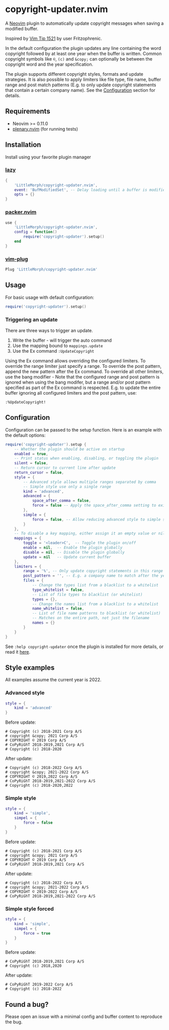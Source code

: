 # copyright-updater.nvim

A [Neovim](https://neovim.io) plugin to automatically update copyright messages when saving a modified buffer.

Inspired by [Vim Tip 1521](https://vim.fandom.com/wiki/Automatically_Update_Copyright_Notice_in_Files) by user Fritzophrenic.

In the default configuration the plugin updates any line containing the word copyright followed by at least one year when the buffer is written.
Common copyright symbols like `©`, `(c)` and `&copy;` can optionally be between the copyright word and the year specification.

The plugin supports different copyright styles, formats and update strategies.
It is also possible to apply limiters like file type, file name, buffer range and post match patterns (E.g. to only update copyright statements that contain a certain company name).
See the [Configuration](#configuration) section for details.

## Requirements

- Neovim >= 0.11.0
- [plenary.nvim](https://github.com/nvim-lua/plenary.nvim) (for running tests)

## Installation

Install using your favorite plugin manager

### [lazy](https://github.com/folke/lazy.nvim)

```lua
{
    'LittleMorph/copyright-updater.nvim',
    event: 'BufModifiedSet', -- Delay loading until a buffer is modified
    opts = {}
}
```

### [packer.nvim](https://github.com/wbthomason/packer.nvim)

```lua
use {
    'LittleMorph/copyright-updater.nvim',
    config = function()
        require('copyright-updater').setup()
    end
}
```

### [vim-plug](https://github.com/junegunn/vim-plug)

```lua
Plug 'LittleMorph/copyright-updater.nvim'
```

## Usage

For basic usage with default configuration:

```lua
require('copyright-updater').setup()
```

### Triggering an update

There are three ways to trigger an update.

1. Write the buffer - will trigger the auto command
1. Use the mapping bound to `mappings.update`
1. Use the Ex command `:UpdateCopyright`

Using the Ex command allows overriding the configured limiters.
To override the range limiter just specify a range.
To override the post pattern, append the new pattern after the Ex command.
To override all other limiters, use the bang modifier -
Note that the configured range and post pattern is ignored when using the bang modifer,
but a range and/or post pattern specified as part of the Ex command is respected.
E.g. to update the entire buffer ignoring all configured limiters and the post pattern, use:

```
:%UpdateCopyright!
```

## Configuration

Configuration can be passed to the setup function.
Here is an example with the default options:

```lua
require('copyright-updater').setup {
    -- Whether the plugin should be active on startup
    enabled = true,
    -- Print status when enabling, disabling, or toggling the plugin
    silent = false,
    -- Return cursor to current line after update
    return_cursor = false,
    style = {
        -- Advanced style allows multiple ranges separated by comma
        -- Simple style use only a single range
        kind = 'advanced',
        advanced = {
            space_after_comma = false,
            force = false -- Apply the space_after_comma setting to existing commas
        },
        simple = {
            force = false, -- Allow reducing advanced style to simple style
        }
    },
    -- To disable a key mapping, either assign it an empty value or nil
    mappings = {
        toggle = '<leader>C',  -- Toggle the plugin on/off
        enable = nil,  -- Enable the plugin globally
        disable = nil, -- Disable the plugin globally
        update = nil   -- Update current buffer
    },
    limiters = {
        range = '%', -- Only update copyright statements in this range
        post_pattern = '', -- E.g. a company name to match after the year list
        files = {
            -- Change the types list from a blacklist to a whitelist
            type_whitelist = false,
            -- List of file types to blacklist (or whitelist)
            types = {},
            -- Change the names list from a blacklist to a whitelist
            name_whitelist = false,
            -- List of file name patterns to blacklist (or whitelist)
            -- Matches on the entire path, not just the filename
            names = {}
        }
    }
}
```

See `:help copyright-updater` once the plugin is installed for more details, or read it [here](doc/copyright-updater.txt).

## Style examples

All examples assume the current year is 2022.

### Advanced style

```lua
style = {
    kind = 'advanced'
}
```

Before update:

```
# Copyright (c) 2018-2021 Corp A/S
# copyright &copy; 2021 Corp A/S
# COPYRIGHT © 2019 Corp A/S
# CoPyRiGhT 2018-2019,2021 Corp A/S
# Copyright (c) 2018-2020
```

After update:

```
# Copyright (c) 2018-2022 Corp A/S
# copyright &copy; 2021-2022 Corp A/S
# COPYRIGHT © 2019,2022 Corp A/S
# CoPyRiGhT 2018-2019,2021-2022 Corp A/S
# Copyright (c) 2018-2020,2022
```

### Simple style

```lua
style = {
    kind = 'simple',
    simpel = {
        force = false
    }
}
```

Before update:

```
# Copyright (c) 2018-2021 Corp A/S
# copyright &copy; 2021 Corp A/S
# COPYRIGHT © 2019 Corp A/S
# CoPyRiGhT 2018-2019,2021 Corp A/S
```

After update:

```
# Copyright (c) 2018-2022 Corp A/S
# copyright &copy; 2021-2022 Corp A/S
# COPYRIGHT © 2019-2022 Corp A/S
# CoPyRiGhT 2018-2019,2021-2022 Corp A/S
```

### Simple style forced

```lua
style = {
    kind = 'simple',
    simpel = {
        force = true
    }
}
```

Before update:

```
# CoPyRiGhT 2018-2019,2021 Corp A/S
# Copyright (c) 2018,2020
```

After update:

```
# CoPyRiGhT 2019-2022 Corp A/S
# Copyright (c) 2018-2022
```

## Found a bug?

Please open an issue with a minimal config and buffer content to reproduce the bug.
